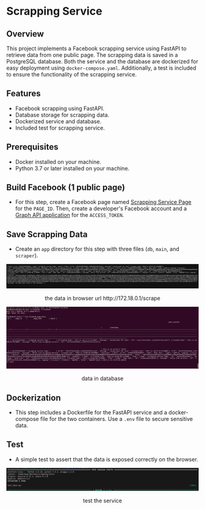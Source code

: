 # Scrapping Service

## Overview

This project implements a Facebook scrapping service using FastAPI to retrieve data from one public page. The scrapping data is saved in a PostgreSQL database. Both the service and the database are dockerized for easy deployment using `docker-compose.yaml`. Additionally, a test is included to ensure the functionality of the scrapping service.

## Features

- Facebook scrapping using FastAPI.
- Database storage for scrapping data.
- Dockerized service and database.
- Included test for scrapping service.

## Prerequisites

- Docker installed on your machine.
- Python 3.7 or later installed on your machine.

## Build Facebook (1 public page)

- For this step, create a Facebook page named [Scrapping Service Page](https://www.facebook.com/profile.php?id=61553942488650) for the `PAGE_ID`. Then, create a developer's Facebook account and a [Graph API application](https://developers.facebook.com/docs/graph-api/) for the `ACCESS_TOKEN`.

## Save Scrapping Data

- Create an `app` directory for this step with three files (`db`, `main`, and `scraper`).

<div align="center">
    <img src="readme-images/browser_data.png " >
    <p>the data in browser url http://172.18.0.1/scrape</p>
</div>

<div align="center">
    <img src="readme-images/db_data.png " >
    <p>data in database</p>
</div>

## Dockerization

- This step includes a Dockerfile for the FastAPI service and a docker-compose file for the two containers. Use a `.env` file to secure sensitive data.

## Test

- A simple test to assert that the data is exposed correctly on the browser.

<div align="center">
    <img src="readme-images/test.png " >
    <p>test the service</p>
</div>

